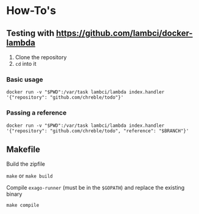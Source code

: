 # How-To's

## Testing with https://github.com/lambci/docker-lambda

1. Clone the repository
2. `cd` into it

### Basic usage

```shell
docker run -v "$PWD":/var/task lambci/lambda index.handler '{"repository": "github.com/chreble/todo"}'
```

### Passing a reference

```shell
docker run -v "$PWD":/var/task lambci/lambda index.handler '{"repository": "github.com/chreble/todo", "reference": "$BRANCH"}'
```

## Makefile

Build the zipfile

`make` or `make build`

Compile `exago-runner` (must be in the `$GOPATH`) and replace the existing binary

`make compile`
